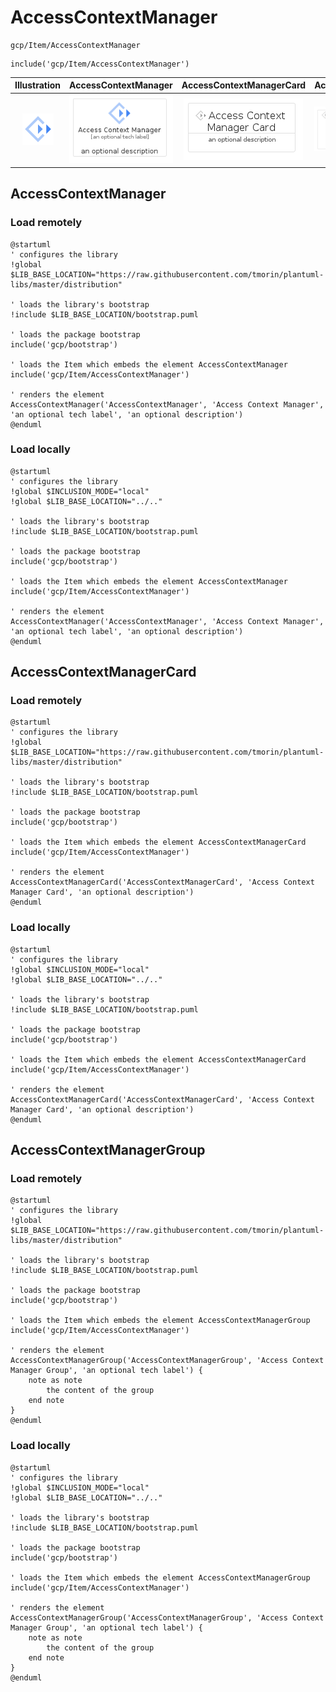 # AccessContextManager


```text
gcp/Item/AccessContextManager
```

```text
include('gcp/Item/AccessContextManager')
```



| Illustration | AccessContextManager | AccessContextManagerCard | AccessContextManagerGroup |
| :---: | :---: | :---: | :---: |
| ![illustration for Illustration](../../gcp/Item/AccessContextManager.png) | ![illustration for AccessContextManager](../../gcp/Item/AccessContextManager.Local.png) | ![illustration for AccessContextManagerCard](../../gcp/Item/AccessContextManagerCard.Local.png) | ![illustration for AccessContextManagerGroup](../../gcp/Item/AccessContextManagerGroup.Local.png) |




## AccessContextManager

### Load remotely
```plantuml
@startuml
' configures the library
!global $LIB_BASE_LOCATION="https://raw.githubusercontent.com/tmorin/plantuml-libs/master/distribution"

' loads the library's bootstrap
!include $LIB_BASE_LOCATION/bootstrap.puml

' loads the package bootstrap
include('gcp/bootstrap')

' loads the Item which embeds the element AccessContextManager
include('gcp/Item/AccessContextManager')

' renders the element
AccessContextManager('AccessContextManager', 'Access Context Manager', 'an optional tech label', 'an optional description')
@enduml
```

### Load locally
```plantuml
@startuml
' configures the library
!global $INCLUSION_MODE="local"
!global $LIB_BASE_LOCATION="../.."

' loads the library's bootstrap
!include $LIB_BASE_LOCATION/bootstrap.puml

' loads the package bootstrap
include('gcp/bootstrap')

' loads the Item which embeds the element AccessContextManager
include('gcp/Item/AccessContextManager')

' renders the element
AccessContextManager('AccessContextManager', 'Access Context Manager', 'an optional tech label', 'an optional description')
@enduml
```

## AccessContextManagerCard

### Load remotely
```plantuml
@startuml
' configures the library
!global $LIB_BASE_LOCATION="https://raw.githubusercontent.com/tmorin/plantuml-libs/master/distribution"

' loads the library's bootstrap
!include $LIB_BASE_LOCATION/bootstrap.puml

' loads the package bootstrap
include('gcp/bootstrap')

' loads the Item which embeds the element AccessContextManagerCard
include('gcp/Item/AccessContextManager')

' renders the element
AccessContextManagerCard('AccessContextManagerCard', 'Access Context Manager Card', 'an optional description')
@enduml
```

### Load locally
```plantuml
@startuml
' configures the library
!global $INCLUSION_MODE="local"
!global $LIB_BASE_LOCATION="../.."

' loads the library's bootstrap
!include $LIB_BASE_LOCATION/bootstrap.puml

' loads the package bootstrap
include('gcp/bootstrap')

' loads the Item which embeds the element AccessContextManagerCard
include('gcp/Item/AccessContextManager')

' renders the element
AccessContextManagerCard('AccessContextManagerCard', 'Access Context Manager Card', 'an optional description')
@enduml
```

## AccessContextManagerGroup

### Load remotely
```plantuml
@startuml
' configures the library
!global $LIB_BASE_LOCATION="https://raw.githubusercontent.com/tmorin/plantuml-libs/master/distribution"

' loads the library's bootstrap
!include $LIB_BASE_LOCATION/bootstrap.puml

' loads the package bootstrap
include('gcp/bootstrap')

' loads the Item which embeds the element AccessContextManagerGroup
include('gcp/Item/AccessContextManager')

' renders the element
AccessContextManagerGroup('AccessContextManagerGroup', 'Access Context Manager Group', 'an optional tech label') {
    note as note
        the content of the group
    end note
}
@enduml
```

### Load locally
```plantuml
@startuml
' configures the library
!global $INCLUSION_MODE="local"
!global $LIB_BASE_LOCATION="../.."

' loads the library's bootstrap
!include $LIB_BASE_LOCATION/bootstrap.puml

' loads the package bootstrap
include('gcp/bootstrap')

' loads the Item which embeds the element AccessContextManagerGroup
include('gcp/Item/AccessContextManager')

' renders the element
AccessContextManagerGroup('AccessContextManagerGroup', 'Access Context Manager Group', 'an optional tech label') {
    note as note
        the content of the group
    end note
}
@enduml
```


